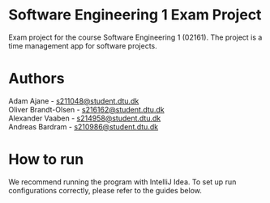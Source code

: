 # Software Engineering 1 Exam Project
Exam project for the course Software Engineering 1 (02161). The project is a time management app for software projects.
# Authors
Adam Ajane - s211048@student.dtu.dk\
Oliver Brandt-Olsen - s216162@student.dtu.dk\
Alexander Vaaben - s214958@student.dtu.dk\
Andreas Bardram - s210986@student.dtu.dk
# How to run
We recommend running the program with IntelliJ Idea. To set up run configurations correctly, please refer to the guides below.
